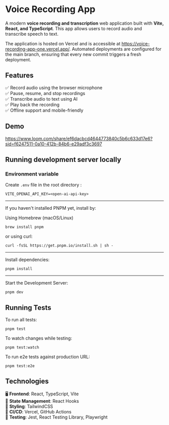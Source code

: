 # Voice Recording App

A modern **voice recording and transcription** web application built with **Vite, React, and TypeScript**. This app allows users to record audio and transcribe speech to text.

The application is hosted on Vercel and is accessible at https://voice-recording-app-one.vercel.app/. Automated deployments are configured for the main branch, ensuring that every new commit triggers a fresh deployment.

## Features

✅ Record audio using the browser microphone  
✅ Pause, resume, and stop recordings  
✅ Transcribe audio to text using AI  
✅ Play back the recording  
✅ Offline support and mobile-friendly

## Demo

https://www.loom.com/share/ef6dacbcd4644773840c5b6c633d17e6?sid=f6247511-0a10-412b-84b6-e29adf3c3697

## Running development server locally

### Environment variable

Create `.env` file in the root directory :

```
VITE_OPENAI_API_KEY=<open-ai-api-key>
```

---

If you haven't installed PNPM yet, install by:

Using Homebrew (macOS/Linux)

```
brew install pnpm
```

or using curl:

```
curl -fsSL https://get.pnpm.io/install.sh | sh -
```

---

Install dependencies:

```
pnpm install
```

---

Start the Development Server:

```
pnpm dev
```

## Running Tests

To run all tests:

```
pnpm test
```

To watch changes while testing:

```
pnpm test:watch
```

To run e2e tests against production URL:

```
pnpm test:e2e
```

## Technologies

🖥️ **Frontend**: React, TypeScript, Vite  
🔄 **State Management**: React Hooks  
🎨 **Styling**: TailwindCSS  
🚀 **CI/CD**: Vercel, GitHub Actions  
🧪 **Testing**: Jest, React Testing Library, Playwright

